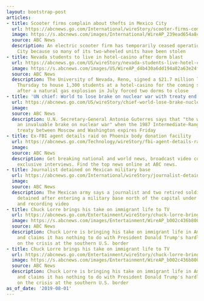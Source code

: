 ```yaml
---
layout: bootstrap-post
articles:
- title: Scooter firms complain about thefts in Mexico City
  url: https://abcnews.go.com/International/wireStory/scooter-firms-complain-thefts-mexico-city-64722504
  image: https://s.abcnews.com/images/International/WireAP_239ead654a8c4dc994fe7f1c6b7c097c_16x9_992.jpg
  source: ABC News
  description: An electric scooter firm has temporarily ceased operations in Mexico
    City because so many of its two-wheeled units have been stolen
- title: Nevada students to live in hotel-casino after dorm blast
  url: https://abcnews.go.com/US/wireStory/nevada-students-live-hotel-casino-dorm-blast-64722357
  image: https://s.abcnews.com/images/US/WireAP_d4b430a6dd194a82a63e24f0e90ac509_16x9_992.jpg
  source: ABC News
  description: The University of Nevada, Reno, signed a $21.7 million lease agreement
    Thursday to house 1,300 students at a hotel-casino for the coming school year
    after a natural gas explosion in July forced two dorms to close
- title: 'UN chief: World to lose brake on nuclear war with treaty end'
  url: https://abcnews.go.com/US/wireStory/chief-world-lose-brake-nuclear-war-treaty-end-64722222
  image: 
  source: ABC News
  description: U.N. Secretary-General Antonio Guterres says that "the world will lose
    an invaluable brake on nuclear war" when the 1987 Intermediate-Range Nuclear Forces
    treaty between Moscow and Washington expires Friday
- title: Ex-FBI agent details raid on Phoenix body donation facility
  url: https://abcnews.go.com/Technology/wireStory/fbi-agent-details-raid-phoenix-body-donation-facility-64721938
  image: 
  source: ABC News
  description: Get breaking national and world news, broadcast video coverage, and
    exclusive interviews. Find the top news online at ABC news.
- title: Journalist detained on Mexican military base
  url: https://abcnews.go.com/International/wireStory/journalist-detained-mexican-military-base-64721782
  image: 
  source: ABC News
  description: The Mexican army says a journalist and two retired soldiers have been
    detained after entering a military base north of the capital under false pretenses
    and recording video
- title: Chuck Lorre brings his take on immigrant life to TV
  url: https://abcnews.go.com/Entertainment/wireStory/chuck-lorre-brings-immigrant-life-tv-64721638
  image: https://s.abcnews.com/images/Entertainment/WireAP_b002c436b80048879da92b0f00cae15c_16x9_992.jpg
  source: ABC News
  description: Chuck Lorre is bringing his take on immigrant life in America to CBS,
    and claims it has nothing to do with President Donald Trump's hardline stance
    on the crisis at the southern U.S. border
- title: Chuck Lorre brings his take on immigrant life to TV
  url: https://abcnews.go.com/Entertainment/wireStory/chuck-lorre-brings-immigrant-life-tv-64721637
  image: https://s.abcnews.com/images/Entertainment/WireAP_b002c436b80048879da92b0f00cae15c_16x9_992.jpg
  source: ABC News
  description: Chuck Lorre is bringing his take on immigrant life in America to CBS,
    and claims it has nothing to do with President Donald Trump's hardline stance
    on the crisis at the southern U.S. border
as_of_date: '2019-08-01'
---
```


